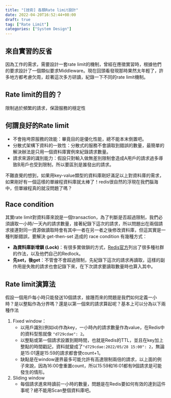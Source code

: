 ```yaml
---
title: "[技術] 各類Rate limit設計"
date: 2022-04-20T16:52:44+08:00
draft: true
tag: ["Rate Limit"]
categories: ["System Design"]
---
```


## 來自實習的反省

因為工作的需求，需要設計一套rate limit的機制，曾經在應徵實習時，根據他們的要求設計了一個類似要求Middleware。現在回頭看發現那時果然太年輕了，許多地方都考慮欠周，趁著這次多方研讀，紀錄一下不同的rate limit機制。

## Rate limit的目的？

限制過於頻繁的請求，保證服務的穩定性

## 何謂良好的Rate limit

* 不會拖垮原服務的效能：畢竟目的是優化性能，總不能本末倒置吧。
* 分散式架構下資料的一致性：分散式的服務不會讀取到錯誤的數量，最簡單的解決辦法是只用一個資料庫實例來紀錄請求數量。
* 請求來源的識別能力：假設只對輸入做無差別限制會造成A用戶的請求過多導致B用戶也受到限制，所以要區別是誰發出的請求。

不難直覺的想到，如果用key-value類型的資料庫剛好滿足以上對資料庫的需求，如果剛好有一個這樣的單線程資料庫就太棒了！redis很自然的浮現在我們腦海中，但單線程真的就沒問題了嗎？


## Race condition

其實rate limit對資料庫來說是一個transaction，為了判斷是否超過限制，我們必須讀取一小時/一天內的請求數量，接著紀錄下這次的請求，所以問題出在兩個請求接連對同一資源做讀取時會有其中一者在另一者之後修改資料庫，但這其實是一種判斷錯誤，要解決 get-then-set 造成的 race condition 有幾種方式：

* **為資料庫新增鎖 (Lock)**：有很多實做鎖的方式，[Redis官方](https://redis.io/docs/reference/patterns/distributed-locks/)列出了很多種社群的作法，以及他們自己的Redlock。
* **先set，後get**：不管會不會超過限制，先紀錄下這次的請求再讀取，這樣的副作用是失敗的請求也會記錄下來，在下次請求要讀取數量時也算入其中。

## Rate limit演算法

假設一個用戶每小時只能發送10個請求，接踵而來的問題是我們如何定義一小時？是以整點作為分界嗎？還是以第一個來的請求算起呢？基本上可以分為以下兩種作法

1. Fixed window：
    * 以用戶識別(例如id)作為key，一小時內的請求數量作為value，在Redis中的資料型態就像 `"d729cdae": 2`。
    * 以整點或第一個請求設置到期時間，也就是Redis的TTL，並且在key加上整點的時間戳記，資料就變成了`"d729cdae:2022/05/28 15:00": 2`，無論是15:01還是15:59的請求都會使count+1。
    * 缺點是在window邊界最多可能允許有高達限制兩倍的請求，以上面的例子來說，因為16:00會重置count，所以15:59和16:01都有9個請求是可能發生的情形。
2. Sliding window
    * 每個請求進來時讀前一小時的數量，問題是在Redis要如何有效的達到這件事呢？總不能用Scan整個資料庫吧。
    


